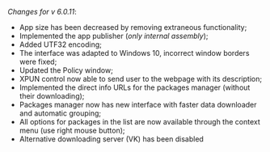 _Changes for v 6.0.11_:
- App size has been decreased by removing extraneous functionality;
- Implemented the app publisher (*only internal assembly*);
- Added UTF32 encoding;
- The interface was adapted to Windows 10, incorrect window borders were fixed;
- Updated the Policy window;
- XPUN control now able to send user to the webpage with its description;
- Implemented the direct info URLs for the packages manager (without their downloading);
- Packages manager now has new interface with faster data downloader and automatic grouping;
- All options for packages in the list are now available through the context menu (use right mouse button);
- Alternative downloading server (VK) has been disabled
